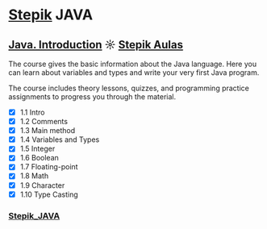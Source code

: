 # [Stepik](https://stepik.org/) JAVA

## [Java. Introduction](https://github.com/kakanew/Stepik_JAVA/tree/master/LESSONS_Java_Introduction) ☼ [Stepik Aulas](https://stepik.org/course/6858)

The course gives the basic information about the Java language. Here you can learn about variables and types and write your very first Java program.

The course includes theory lessons, quizzes, and programming practice assignments to progress you through the material.

- [x] 1.1 Intro
- [x] 1.2 Comments
- [x] 1.3 Main method
- [x] 1.4 Variables and Types
- [x] 1.5 Integer
- [x] 1.6 Boolean
- [x] 1.7 Floating-point
- [x] 1.8 Math
- [x] 1.9 Character
- [x] 1.10 Type Casting

### [Stepik_JAVA](https://github.com/kakanew/Stepik_JAVA)